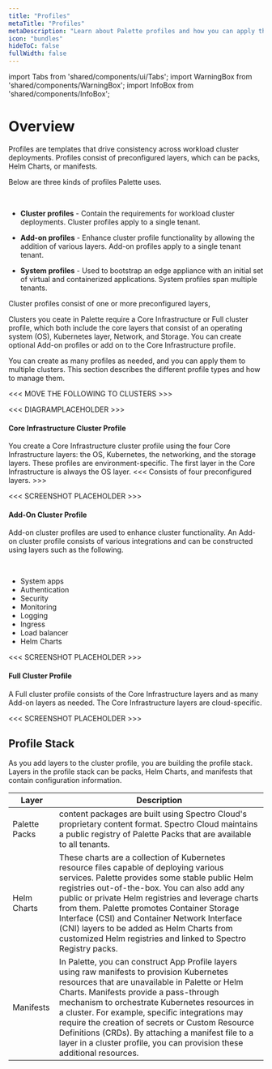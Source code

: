 ```yaml
---
title: "Profiles"
metaTitle: "Profiles"
metaDescription: "Learn about Palette profiles and how you can apply them."
icon: "bundles"
hideToC: false
fullWidth: false
---
```


import Tabs from 'shared/components/ui/Tabs';
import WarningBox from 'shared/components/WarningBox';
import InfoBox from 'shared/components/InfoBox';

# Overview

Profiles are templates that drive consistency across workload cluster deployments. Profiles consist of preconfigured layers, which can be packs, Helm Charts, or manifests.  

Below are three kinds of profiles Palette uses.

<br />

- **Cluster profiles** - Contain the requirements for workload cluster deployments. Cluster profiles apply to a single tenant. 


- **Add-on profiles** - Enhance cluster profile functionality by allowing the addition of various layers. Add-on profiles apply to a single tenant tenant. 


- **System profiles** - Used to bootstrap an edge appliance with an initial set of virtual and containerized applications. System profiles span multiple tenants.


Cluster profiles consist of one or more preconfigured layers,

Clusters you ceate in Palette require a Core Infrastructure or Full cluster profile, which both include the core layers that consist of an operating system (OS), Kubernetes layer, Network, and Storage. You can create optional Add-on profiles or add on to the Core Infrastructure profile.

You can create as many profiles as needed, and you can apply them to multiple clusters. This section describes the different profile types and how to manage them.

<<< MOVE THE FOLLOWING TO CLUSTERS >>>

<<< DIAGRAMPLACEHOLDER >>>

#### Core Infrastructure Cluster Profile

You create a Core Infrastructure cluster profile using the four Core Infrastructure layers: the OS, Kubernetes, the networking, and the storage layers. These profiles are environment-specific. The first layer in the Core Infrastructure is always the OS layer. <<< Consists of four preconfigured layers. >>>

<<< SCREENSHOT PLACEHOLDER >>>

#### Add-On Cluster Profile

Add-on cluster profiles are used to enhance cluster functionality. An Add-on cluster profile consists of various integrations and can be constructed using layers such as the following.

<br />

- System apps
- Authentication
- Security
- Monitoring
- Logging
- Ingress
- Load balancer
- Helm Charts

<<< SCREENSHOT PLACEHOLDER >>>

#### Full Cluster Profile

A Full cluster profile consists of the Core Infrastructure layers and as many Add-on layers as needed. The Core Infrastructure layers are cloud-specific.

<<< SCREENSHOT PLACEHOLDER >>>

## Profile Stack

As you add layers to the cluster profile, you are building the profile stack. Layers in the profile stack can be packs, Helm Charts, and manifests that contain configuration information.

<!-- Palette Packs - content packages are built using Spectro Cloud's proprietary content format. Spectro Cloud maintains a public registry of Palette Packs that are available to all tenants.

Helm Charts - These charts are a collection of Kubernetes resource files capable of deploying various services. Palette provides some stable public Helm registries out-of-the-box. You can also add any public or private Helm registries and leverage charts from them. Palette promotes Container Storage Interface (CSI) and Container Network Interface (CNI) layers to be added as Helm Charts from customized Helm registries and linked to Spectro Registry packs.

Manifests - In Palette, you can construct App Profile layers using raw manifests to provision Kubernetes resources that are unavailable in Palette or Helm Charts. Manifests provide a pass-through mechanism to orchestrate Kubernetes resources in a cluster. For example, specific integrations may require the creation of secrets or Custom Resource Definitions (CRDs). By attaching a manifest file to a layer in a cluster profile, you can provision these additional resources. -->

|     **Layer**      |      **Description**      |
|--------------------|---------------------------|
| Palette Packs  | content packages are built using Spectro Cloud's proprietary content format. Spectro Cloud maintains a public registry of Palette Packs that are available to all tenants. |
| Helm Charts    | These charts are a collection of Kubernetes resource files capable of deploying various services. Palette provides some stable public Helm registries out-of-the-box. You can also add any public or private Helm registries and leverage charts from them. Palette promotes Container Storage Interface (CSI) and Container Network Interface (CNI) layers to be added as Helm Charts from customized Helm registries and linked to Spectro Registry packs. |
| Manifests      | In Palette, you can construct App Profile layers using raw manifests to provision Kubernetes resources that are unavailable in Palette or Helm Charts. Manifests provide a pass-through mechanism to orchestrate Kubernetes resources in a cluster. For example, specific integrations may require the creation of secrets or Custom Resource Definitions (CRDs). By attaching a manifest file to a layer in a cluster profile, you can provision these additional resources. |